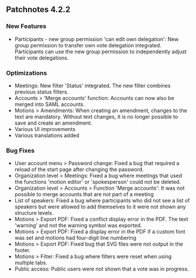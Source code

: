 ## Patchnotes 4.2.2

### New Features

- Participants - new group permission 'can edit own delegation': New group permission to transfer own vote delegation integrated. Participants can use the new group permission to independently adjust their vote delegations.

### Optimizations

- Meetings: New filter 'Status' integrated. The new filter combines previous status filters.
- Accounts > 'Merge accounts' function: Accounts can now also be merged into SAML accounts.
- Motions > Amendments: When creating an amendment, changes to the text are mandatory. Without text changes, it is no longer possible to save and create an amendment.
- Various UI improvements
- Various translations added

### Bug Fixes

- User account menu > Password change: Fixed a bug that required a reload of the start page after changing the password.
- Organization level > Meetings: Fixed a bug where meetings that used the functions 'motion editor' or 'spokesperson' could not be deleted.
- Organization level > Accounts > Function 'Merge accounts': It was not possible to merge accounts that are not part of a meeting
- List of speakers: Fixed a bug where participants who did not see a list of speakers but were allowed to add themselves to it were not shown any structure levels.
- Motions > Export PDF: Fixed a conflict display error in the PDF. The text 'warning' and not the warning symbol was exported.
- Motions > Export PDF: Fixed a display error in the PDF if a custom font was set and motions had four-digit line numbering
- Motions > Export PDF: Fixed bug that SVG files were not output in the footer.
- Motions > Filter: Fixed a bug where filters were reset when using multiple tabs.
- Public access: Public users were not shown that a vote was in progress.
